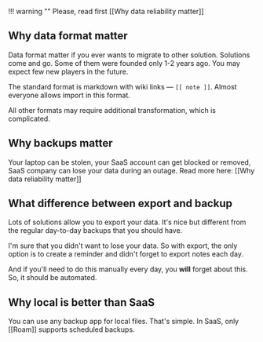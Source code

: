 !!! warning ""
	Please, read first [[Why data reliability matter]]

## Why data format matter
Data format matter if you ever wants to migrate to other solution. Solutions come and go. Some of them were founded only 1-2 years ago. You may expect few new players in the future.

The standard format is markdown with wiki links — `[[ note ]]`. Almost everyone allows import in this format. 

All other formats may require additional transformation, which is complicated.

## Why backups matter
Your laptop can be stolen, your SaaS account can get blocked or removed, SaaS company can lose your data during an outage. Read more here: [[Why data reliability matter]]

## What difference between export and backup
Lots of solutions allow you to export your data. It's nice but different from the regular day-to-day backups that you should have.

I'm sure that you didn't want to lose your data. So with export, the only option is to create a reminder and didn't forget to export notes each day. 

And if you'll need to do this manually every day, you **will** forget about this. So, it should be automated. 

## Why local is better than SaaS
You can use any backup app for local files. That's simple. In SaaS, only [[Roam]] supports scheduled backups. 

